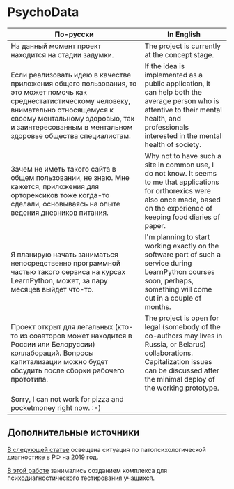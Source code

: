 # PsychoData


|По-русски                                          | In English                                   |
|------------------------------------------------------|------------------------------------------------|
| На данный момент проект находится на стадии задумки.  | The project is currently at the concept stage. |
| Если реализовать идею в качестве приложения общего пользования, то это может помочь как среднестатистическому человеку, внимательно относящемуся к своему ментальному здоровью, так и заинтересованным в ментальном здоровье общества специалистам. | If the idea is implemented as a public application, it can help both the average person who is attentive to their mental health, and professionals interested in the mental health of society. |
| Зачем не иметь такого сайта в общем пользовании, не знаю. Мне кажется, приложения для орторексиков тоже когда-то сделали, основываясь на опыте ведения дневников питания. | Why not to have such a site in common use, I do not know. It seems to me that applications for orthorexics were also once made, based on the experience of keeping food diaries of paper. |
| Я планирую начать заниматься непосредственно программной частью такого сервиса на курсах LearnPython, может, за пару месяцев выйдет что-то. | I'm planning to start working exactly on the software part of such a service during LearnPython courses soon, perhaps, something will come out in a couple of months. |
| Проект открыт для легальных (кто-то из соавторов может находится в России или Белоруссии) коллабораций. Вопросы капитализации можно будет обсудить после сборки рабочего прототипа. | The project is open for legal (somebody of the co-authors may lives in Russia, or Belarus) collaborations. Capitalization issues can be discussed after the minimal deploy of the working prototype. |
| Sorry, I can not work for pizza and pocketmoney right now. :-) |


## Дополнительные источники
[В следующей статье](https://habr.com/ru/articles/447056/) освещена ситуация по патопсихологической диагностике в РФ на 2019 год. 

[В этой работе](https://elar.urfu.ru/bitstream/10995/56074/1/m_th_a.o.belyaeva_2017.pdf) занимались созданием комплекса для психодиагностического тестирования учащихся.
